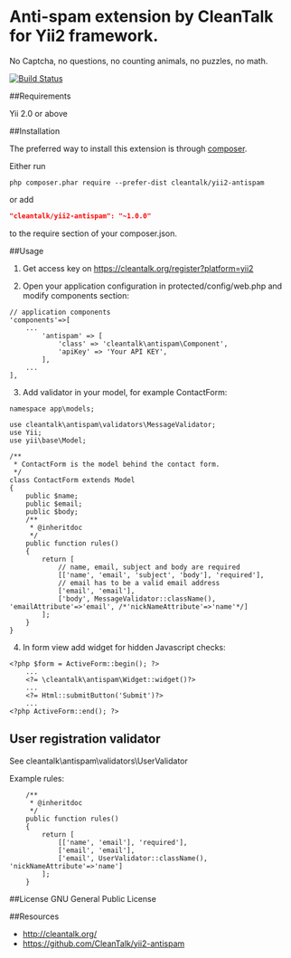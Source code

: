 # Anti-spam extension by CleanTalk for Yii2 framework.

No Captcha, no questions, no counting animals, no puzzles, no math.

[![Build Status](https://travis-ci.org/CleanTalk/yii2-antispam.svg)](https://travis-ci.org/cleantalk/yii2-antispam)

##Requirements

Yii 2.0 or above

##Installation

The preferred way to install this extension is through [composer](http://getcomposer.org/download/).

Either run

```
php composer.phar require --prefer-dist cleantalk/yii2-antispam
```

or add

```json
"cleantalk/yii2-antispam": "~1.0.0"
```

to the require section of your composer.json.

##Usage

1) Get access key on https://cleantalk.org/register?platform=yii2

2) Open your application configuration in protected/config/web.php and modify components section:

```
// application components
'components'=>[
    ...
        'antispam' => [
            'class' => 'cleantalk\antispam\Component',
            'apiKey' => 'Your API KEY',
        ],
    ...
],
```

3) Add validator in your model, for example ContactForm:

```
namespace app\models;

use cleantalk\antispam\validators\MessageValidator;
use Yii;
use yii\base\Model;

/**
 * ContactForm is the model behind the contact form.
 */
class ContactForm extends Model
{
    public $name;
    public $email;
    public $body;
    /**
     * @inheritdoc
     */
    public function rules()
    {
        return [
            // name, email, subject and body are required
            [['name', 'email', 'subject', 'body'], 'required'],
            // email has to be a valid email address
            ['email', 'email'],
            ['body', MessageValidator::className(), 'emailAttribute'=>'email', /*'nickNameAttribute'=>'name'*/]
        ];
    }
}
```

4) In form view add widget for hidden Javascript checks:

```
<?php $form = ActiveForm::begin(); ?>
    ...
    <?= \cleantalk\antispam\Widget::widget()?>
    ...
    <?= Html::submitButton('Submit')?>
    ...
<?php ActiveForm::end(); ?>

```

## User registration validator

See cleantalk\antispam\validators\UserValidator

Example rules:
```
    /**
     * @inheritdoc
     */
    public function rules()
    {
        return [
            [['name', 'email'], 'required'],
            ['email', 'email'],
            ['email', UserValidator::className(), 'nickNameAttribute'=>'name']
        ];
    }
```    

##License
GNU General Public License

##Resources

 * http://cleantalk.org/
 * https://github.com/CleanTalk/yii2-antispam
